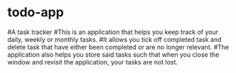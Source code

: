 # todo-app
#A task tracker
#This is an application that helps you keep track of your daily, weekly or monthly tasks.
#It allows you tick off completed task and delete task that have either been completed or are no longer relevant.
#The application also helps you store said tasks such that when you close the window and revisit the application, your tasks are not lost.
